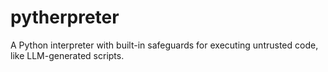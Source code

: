 # pytherpreter
A Python interpreter with built-in safeguards for executing untrusted code, like LLM-generated scripts.
